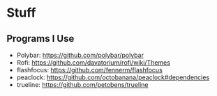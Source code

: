 # Stuff

## Programs I Use
* Polybar: https://github.com/polybar/polybar
* Rofi: https://github.com/davatorium/rofi/wiki/Themes
* flashfocus: https://github.com/fennerm/flashfocus
* peaclock: https://github.com/octobanana/peaclock#dependencies
* trueline: https://github.com/petobens/trueline
